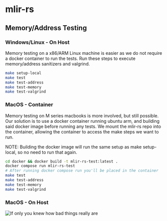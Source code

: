 # mlir-rs 

## Memory/Address Testing

### Windows/Linux - On Host
Memory testing on a x86/ARM Linux machine is easier as we do not require a docker container to run the tests. Run these steps to execute memory/address sanitizers and valgrind.
```bash
make setup-local
make test
make test-address
make test-memory
make test-valgrind
```

### MacOS - Container
Memory testing on M series macbooks is more involved, but still possible. Our solution is to use a docker container running ubuntu arm, and building said docker image before running any tests. We mount the mlir-rs repo into the container, allowing the container to access the make steps we want to run. 

NOTE: Building the docker image will run the same setup as make setup-local, so no need to run that again.

```bash
cd docker && docker build -t mlir-rs-test:latest .
docker compose run mlir-rs-test
# After running docker compose run you'll be placed in the container
make test
make test-address
make test-memory
make test-valgrind
```

### MacOS - On Host
![If only you knew how bad things really are](https://static1.cbrimages.com/wordpress/wp-content/uploads/2023/01/this-is-fine.jpg)
